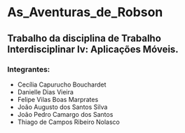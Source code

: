 # As_Aventuras_de_Robson
## Trabalho da disciplina de Trabalho Interdisciplinar Iv: Aplicações Móveis.
### Integrantes:
- Cecília Capurucho Bouchardet
- Danielle Dias Vieira
- Felipe Vilas Boas Marprates
- João Augusto dos Santos Silva
- João Pedro Camargo dos Santos
- Thiago de Campos Ribeiro Nolasco
